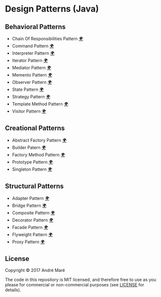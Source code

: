 # Design Patterns (Java)

## Behavioral Patterns
* Chain Of Responsibilities Pattern [:earth_africa:](http://en.wikipedia.org/wiki/Chain_of_responsibility_pattern)
* Command Pattern [:earth_africa:](http://en.wikipedia.org/wiki/Command_pattern)
* Interpreter Pattern [:earth_africa:](https://en.wikipedia.org/wiki/Interpreter_pattern)
* Iterator Pattern [:earth_africa:](http://en.wikipedia.org/wiki/Iterator_pattern)
* Mediator Pattern [:earth_africa:](http://en.wikipedia.org/wiki/Mediator_pattern)
* Memento Pattern [:earth_africa:](http://en.wikipedia.org/wiki/Memento_pattern)
* Observer Pattern [:earth_africa:](http://en.wikipedia.org/wiki/Observer_pattern)
* State Pattern [:earth_africa:](http://en.wikipedia.org/wiki/State_pattern)
* Strategy Pattern [:earth_africa:](http://en.wikipedia.org/wiki/Strategy_pattern)
* Template Method Pattern [:earth_africa:](http://en.wikipedia.org/wiki/Template_method_pattern)
* Visitor Pattern [:earth_africa:](http://en.wikipedia.org/wiki/Visitor_pattern)


## Creational Patterns
* Abstract Factory Pattern [:earth_africa:](http://en.wikipedia.org/wiki/Abstract_factory_pattern)
* Builder Patern [:earth_africa:](http://en.wikipedia.org/wiki/Builder_pattern)
* Factory Method Pattern [:earth_africa:](http://en.wikipedia.org/wiki/Factory_method_pattern)
* Prototype Pattern [:earth_africa:](http://en.wikipedia.org/wiki/Prototype_pattern)
* Singleton Pattern [:earth_africa:](http://en.wikipedia.org/wiki/Singleton_pattern) 


## Structural Patterns
* Adapter Pattern [:earth_africa:](http://en.wikipedia.org/wiki/Adapter_pattern)
* Bridge Pattern [:earth_africa:](http://en.wikipedia.org/wiki/Bridge_pattern)
* Composite Pattern [:earth_africa:](http://en.wikipedia.org/wiki/Composite_pattern)
* Decorator Pattern [:earth_africa:](http://en.wikipedia.org/wiki/Decorator_pattern)
* Facade Pattern [:earth_africa:](http://en.wikipedia.org/wiki/Facade_pattern)
* Flyweight Pattern [:earth_africa:](https://en.wikipedia.org/wiki/Flyweight_pattern)
* Proxy Pattern [:earth_africa:](http://en.wikipedia.org/wiki/Proxy_pattern)



## License
Copyright © 2017 André Maré

The code in this repository is MIT licensed, and therefore free to use as you
please for commercial or non-commercial purposes (see [LICENSE](LICENSE) for
details).
